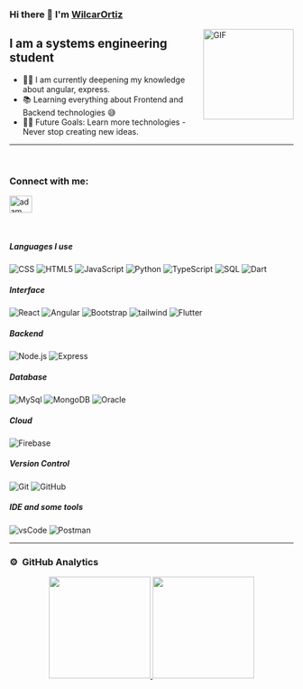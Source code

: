 ### Hi there 👋 I'm [WilcarOrtiz](https://github.com/WilcarOrtiz)

<img align="right" alt="GIF" height="160px" src="https://media.giphy.com/media/Ah3zHH7hvsSB2/giphy.gif" />

## I am a systems engineering student

- 👨‍💻 I am currently deepening my knowledge about angular, express.
- 📚 Learning everything about Frontend and Backend technologies 😅
- 💪🏼 Future Goals: Learn more technologies - Never stop creating new ideas.

---

<br>

<h3 align="left">Connect with me:</h3>
<p align="left">
  <a href="https://www.linkedin.com/public-profile/settings?trk=d_flagship3_profile_self_view_public_profile" target="blank"><img align="center"
      src="https://raw.githubusercontent.com/rahuldkjain/github-profile-readme-generator/master/src/images/icons/Social/linked-in-alt.svg"
      alt="adam pithewan" height="30" width="40" /></a>
</p>

<br>

##### Languages I use
![CSS](https://img.shields.io/badge/-css3-000000?style=flat&logo=css3)
![HTML5](https://img.shields.io/badge/-HTML5-000000?style=flat&logo=html5)
![JavaScript](https://img.shields.io/badge/-JavaScript-000000?style=flat&logo=javascript)
![Python](https://img.shields.io/badge/-Python-000000?style=flat&logo=python)
![TypeScript](https://img.shields.io/badge/-TypeScript-000000?style=flat&logo=typescript)
![SQL](https://img.shields.io/badge/-SQL-000000?style=flat&logo=postgresql)
![Dart](https://img.shields.io/badge/-dart-222222?style=flat&logo=dart&logoColor=0175C2)

##### Interface
![React](https://img.shields.io/badge/-React-222222?style=flat&logo=React&logoColor=61DAFB)
![Angular](https://img.shields.io/badge/-Angular-222222?style=flat&logo=Angular&logoColor=EE2B24)
![Bootstrap](https://img.shields.io/badge/-bootstrap-222222?style=flat&logo=bootstrap&logoColor=#7952B3)
![tailwind](https://img.shields.io/badge/-tailwindcss-222222?style=flat&logo=tailwindcss&logoColor=#7952B3)
![Flutter](https://img.shields.io/badge/-Flutter-222222?style=flat&logo=Flutter&logoColor=02569B)

##### Backend
![Node.js](https://img.shields.io/badge/-Node.js-222222?style=flat&logo=node.js&logoColor=339933)
![Express](https://img.shields.io/badge/-express-222222?style=flat&logo=express&logoColor=#7952B3)


##### Database
![MySql](https://img.shields.io/badge/-mysql-222222?style=flat&logo=mysql&logoColor=4479A1)
![MongoDB](https://img.shields.io/badge/-mongodb-222222?style=flat&logo=mongodb&logoColor=47A248)
![Oracle](https://img.shields.io/badge/-oracle-222222?style=flat&logo=oracle&logoColor=F80000)


##### Cloud
![Firebase](https://img.shields.io/badge/Firebase-222222?style=flat-square&logo=firebase)

##### Version Control
![Git](https://img.shields.io/badge/-Git-222222?style=flat&logo=git&logoColor=F05032)
![GitHub](https://img.shields.io/badge/-GitHub-222222?style=flat&logo=github&logoColor=181717)

##### IDE and some tools
![vsCode](https://img.shields.io/badge/-visualstudiocode-222222?style=flat&logo=visualstudiocode&logoColor=5C2D91)
![Postman](https://img.shields.io/badge/-postman-222222?style=flat&logo=postman&logoColor=FF6C37)

---

### ⚙️ &nbsp;GitHub Analytics

<p align="center">
<a href="https://github.com/WilcarOrtiz">
  <img height="180em" src="https://github-readme-stats-eight-theta.vercel.app/api?username=WilcarOrtiz&show_icons=true&theme=algolia&include_all_commits=true&count_private=true"/>
  <img height="180em" src="https://github-readme-stats-eight-theta.vercel.app/api/top-langs/?username=WilcarOrtiz&layout=compact&langs_count=8&theme=algolia"/>
</a>
</p>
